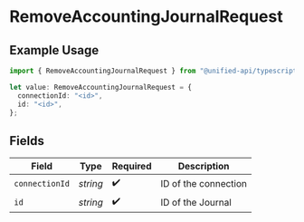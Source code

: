 # RemoveAccountingJournalRequest

## Example Usage

```typescript
import { RemoveAccountingJournalRequest } from "@unified-api/typescript-sdk/sdk/models/operations";

let value: RemoveAccountingJournalRequest = {
  connectionId: "<id>",
  id: "<id>",
};
```

## Fields

| Field                | Type                 | Required             | Description          |
| -------------------- | -------------------- | -------------------- | -------------------- |
| `connectionId`       | *string*             | :heavy_check_mark:   | ID of the connection |
| `id`                 | *string*             | :heavy_check_mark:   | ID of the Journal    |